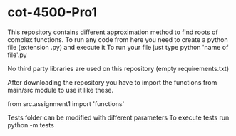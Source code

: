 # cot-4500-Pro1

This repository contains different approximation method to find roots of complex functions.
To run any code from here you need to create a python file (extension .py) and execute it
To run your file just type python 'name of file'.py

No third party libraries are used on this repository (empty requirements.txt)

After downloading the repository you have to import the functions from main/src 
module to use it like these.

from src.assignment1 import 'functions'


Tests folder can be modified with different parameters
To execute tests run python -m tests 
